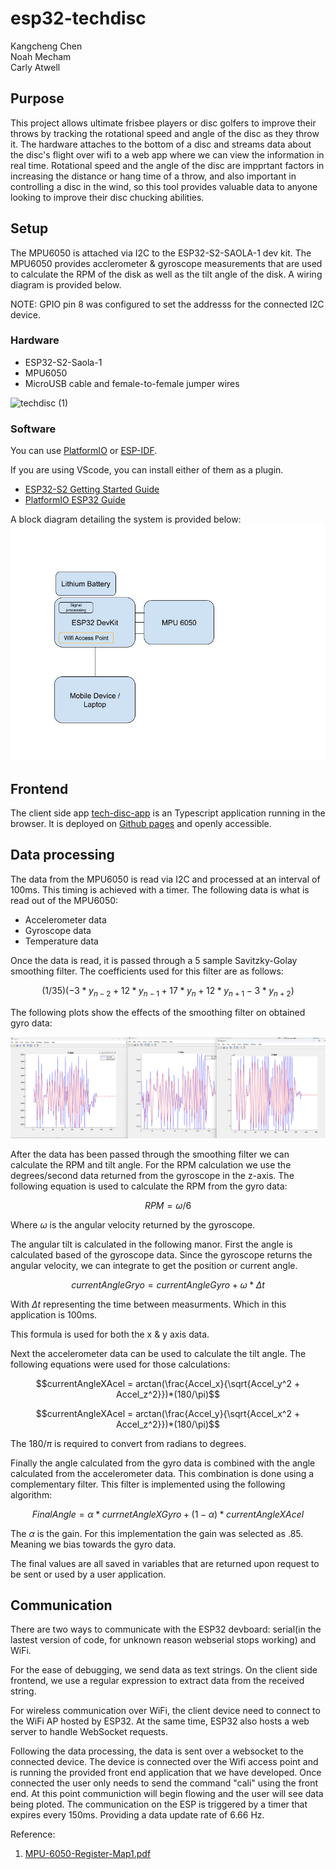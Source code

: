 # esp32-techdisc

Kangcheng Chen  
Noah Mecham  
Carly Atwell

## Purpose
This project allows ultimate frisbee players or disc golfers to improve their throws by tracking the rotational speed and angle of the disc as they throw it. The hardware attaches to the bottom of a disc and streams data about the disc's flight over wifi to a web app where we can view the information in real time. Rotational speed and the angle of the disc are impprtant factors in increasing the distance or hang time of a throw, and also important in controlling a disc in the wind, so this tool provides valuable data to anyone looking to improve their disc chucking abilities. 

## Setup 

The MPU6050 is attached via I2C to the ESP32-S2-SAOLA-1 dev kit. The MPU6050 provides acclerometer & gyroscope measurements that are used to calculate the RPM of the disk as well as the tilt angle of the disk. A wiring diagram is provided below.

NOTE: GPIO pin 8 was configured to set the addresss for the connected I2C device.

### Hardware

- ESP32-S2-Saola-1
- MPU6050 
- MicroUSB cable and female-to-female jumper wires

![techdisc (1)](https://github.com/Embedded-Sys-Mini-Project-24spring/esp32-techdisc/assets/67492291/6d082b46-6f90-41d1-a87c-8cbe24ae6b3b)

### Software

You can use [PlatformIO](https://platformio.org/) or [ESP-IDF](https://idf.espressif.com/).

If you are using VScode, you can install either of them as a plugin.

- [ESP32-S2 Getting Started Guide](https://docs.espressif.com/projects/esp-idf/en/latest/esp32s2/get-started/index.html)
- [PlatformIO ESP32 Guide](https://docs.platformio.org/en/stable/core/quickstart.html#process-project)

A block diagram detailing the system is provided below:
![techdisc (3)](pictures/Disc%20Tracker%20Project%20Proposal.jpg)

## Frontend 

The client side app [tech-disc-app](https://github.com/Embedded-Sys-Mini-Project-24spring/tech-disc-app) is an Typescript application running in the browser. It is deployed on [Github pages](https://embedded-sys-mini-project-24spring.github.io/tech-disc-app/) and openly accessible. 

## Data processing

The data from the MPU6050 is read via I2C and processed at an interval of 100ms. This timing is achieved with a timer. The following data is what is read out of the MPU6050:

- Accelerometer data
- Gyroscope data
- Temperature data

Once the data is read, it is passed through a 5 sample Savitzky-Golay smoothing filter. The coefficients used for this filter are as follows:

$$(1/35)(-3*y_{n-2}+12*y_{n-1}+17*y_{n}+12*y_{n+1}-3*y_{n+2})$$

The following plots show the effects of the smoothing filter on obtained gyro data:

![techdisc (2)](pictures/smoothing-filter-plot.png)

After the data has been passed through the smoothing filter we can calculate the RPM and tilt angle. For the RPM calculation we use the degrees/second data returned from the gyroscope in the z-axis. The following equation is used to calculate the RPM from the gyro data:

$$RPM = \omega/6$$

Where $\omega$ is the angular velocity returned by the gyroscope.

The angular tilt is calculated in the following manor. First the angle is calculated based of the gyroscope data. Since the gyroscope returns the angular velocity, we can integrate to get the position or current angle.

$$currentAngleGryo = currentAngleGyro + \omega*\Delta t$$

With $\Delta t$ representing the time between measurments. Which in this application is 100ms.

This formula is used for both the x & y axis data.

Next the accelerometer data can be used to calculate the tilt angle. The following equations were used for those calculations:

$$currentAngleXAcel = arctan(\frac{Accel_x}{\sqrt{Accel_y^2 + Accel_z^2}})*(180/\pi)$$

$$currentAngleXAcel = arctan(\frac{Accel_y}{\sqrt{Accel_x^2 + Accel_z^2}})*(180/\pi)$$

The $180/\pi$ is required to convert from radians to degrees.

Finally the angle calculated from the gyro data is combined with the angle calculated from the accelerometer data. This combination is done using a complementary filter. This filter is implemented using the following algorithm:

$$FinalAngle = \alpha * currnetAngleXGyro + (1-\alpha)*currentAngleXAcel$$

The $\alpha$ is the gain. For this implementation the gain was selected as .85. Meaning we bias towards the gyro data.

The final values are all saved in variables that are returned upon request to be sent or used by a user application.


## Communication

There are two ways to communicate with the ESP32 devboard: serial(in the lastest version of code, for unknown reason webserial stops working) and WiFi. 

For the ease of debugging, we send data as text strings. On the client side frontend, we use a regular expression to extract data from the received string.

For wireless communication over WiFi, the client device need to connect to the WiFi AP hosted by ESP32. At the same time, ESP32 also hosts a web server to handle WebSocket requests.

Following the data processing, the data is sent over a websocket to the connected device. The device is connected over the Wifi access point and is running the provided front end application that we have developed. Once connected the user only needs to send the command "cali" using the front end. At this point communiction will begin flowing and the user will see data being ploted. The communication on the ESP is triggered by a timer that expires every 150ms. Providing a data update rate of 6.66 Hz.

Reference:

1. [MPU-6050-Register-Map1.pdf](https://invensense.tdk.com/wp-content/uploads/2015/02/MPU-6000-Register-Map1.pdf)
